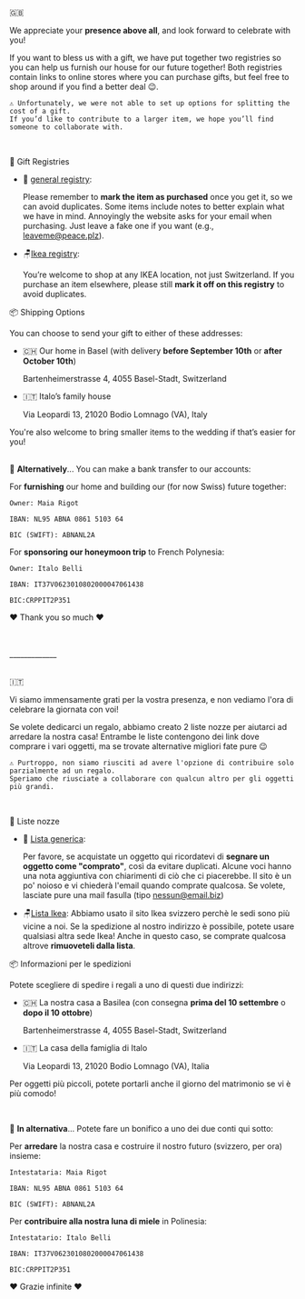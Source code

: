 <link rel="stylesheet" type="text/css" href="style.css">

🇬🇧


We appreciate your **presence above all**, and look forward to celebrate with you!

If you want to bless us with a gift, we have put together two registries so you can help us furnish our house for our future together! 
Both registries contain links to online stores where you can purchase gifts, but feel free to shop around if you find a better deal 😉.
  ```
  ⚠️ Unfortunately, we were not able to set up options for splitting the cost of a gift. 
  If you’d like to contribute to a larger item, we hope you’ll find someone to collaborate with.
  ```

<br>

🎁 Gift Registries

- 🧾 [general registry](https://www.myregistry.com/giftlist/maia-italo-2025): 

  Please remember to **mark the item as purchased** once you get it, so we can avoid duplicates.
  Some items include notes to better explain what we have in mind.
  Annoyingly the website asks for your email when purchasing. Just leave a fake one if you want (e.g., leaveme@peace.plz).

- 🪑[Ikea registry](https://www.ikea.com/ch/en/gift-registry/guest/?id=93c31c66-dbeb-411c-b8e1-9f4b9b4c8902): 

  You’re welcome to shop at any IKEA location, not just Switzerland.
  If you purchase an item elsewhere, please still **mark it off on this registry** to avoid duplicates.

📦 Shipping Options
  
  You can choose to send your gift to either of these addresses:
  
  - 🇨🇭 Our home in Basel (with delivery **before September 10th** or **after October 10th**)

     Bartenheimerstrasse 4, 4055 Basel-Stadt, Switzerland


  - 🇮🇹 Italo’s family house

    Via Leopardi 13, 21020 Bodio Lomnago (VA), Italy

You're also welcome to bring smaller items to the wedding if that’s easier for you!
    <br>
    <br>


💸 **Alternatively**...
You can make a bank transfer to our accounts:

For **furnishing** our home and building our (for now Swiss) future together:
```
Owner: Maia Rigot

IBAN: NL95 ABNA 0861 5103 64

BIC (SWIFT): ABNANL2A
```
For **sponsoring our honeymoon trip** to French Polynesia:
```
Owner: Italo Belli

IBAN: IT37V0623010802000047061438

BIC:CRPPIT2P351
```

❤️ Thank you so much ❤️

<br>
<br>
_____________
<br>
<br>

🇮🇹 

Vi siamo immensamente grati per la vostra presenza, e non vediamo l'ora di celebrare la giornata con voi!

Se volete dedicarci un regalo, abbiamo creato 2 liste nozze per aiutarci ad arredare la nostra casa! Entrambe le liste contengono dei link dove comprare i vari oggetti, ma se trovate alternative migliori fate pure 😉
  
  ```
  ⚠️ Purtroppo, non siamo riusciti ad avere l'opzione di contribuire solo parzialmente ad un regalo. 
  Speriamo che riusciate a collaborare con qualcun altro per gli oggetti più grandi.
  ```

<br>

🎁 Liste nozze

- 🧾 [Lista generica](https://www.myregistry.com/giftlist/maia-italo-2025): 

  Per favore, se acquistate un oggetto qui ricordatevi di **segnare un oggetto come "comprato"**, così da evitare duplicati.
  Alcune voci hanno una nota aggiuntiva con chiarimenti di ciò che ci piacerebbe.
  Il sito è un po' noioso e vi chiederà l'email quando comprate qualcosa. Se volete, lasciate pure una mail fasulla (tipo nessun@email.biz)

- 🪑[Lista Ikea](https://www.ikea.com/ch/en/gift-registry/guest/?id=93c31c66-dbeb-411c-b8e1-9f4b9b4c8902): 
  Abbiamo usato il sito Ikea svizzero perchè le sedi sono più vicine a noi. Se la spedizione al nostro indirizzo è possibile, potete usare qualsiasi altra sede Ikea!
  Anche in questo caso, se comprate qualcosa altrove **rimuoveteli dalla lista**.


📦 Informazioni per le spedizioni

  Potete scegliere di spedire i regali a uno di questi due indirizzi:
  
  - 🇨🇭 La nostra casa a Basilea (con consegna **prima del 10 settembre** o **dopo il 10 ottobre**)

     Bartenheimerstrasse 4, 4055 Basel-Stadt, Switzerland


  - 🇮🇹 La casa della famiglia di Italo

    Via Leopardi 13, 21020 Bodio Lomnago (VA), Italia

Per oggetti più piccoli, potete portarli anche il giorno del matrimonio se vi è più comodo!

<br>


💸 **In alternativa**...
Potete fare un bonifico a uno dei due conti qui sotto:

Per **arredare** la nostra casa e costruire il nostro futuro (svizzero, per ora) insieme:
```
Intestataria: Maia Rigot

IBAN: NL95 ABNA 0861 5103 64

BIC (SWIFT): ABNANL2A
```
Per **contribuire alla nostra luna di miele** in Polinesia:
```
Intestatario: Italo Belli

IBAN: IT37V0623010802000047061438

BIC:CRPPIT2P351
```

❤️ Grazie infinite ❤️
